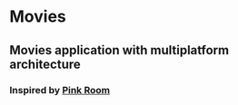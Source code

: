 # Movies

## Movies application with multiplatform architecture
### Inspired by [Pink Room](https://github.com/pink-room/kotlin-multiplatform-template)
